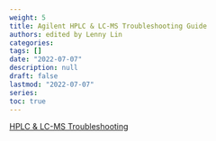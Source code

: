 ```yaml
---
weight: 5
title: Agilent HPLC & LC-MS Troubleshooting Guide
authors: edited by Lenny Lin
categories:
tags: []
date: "2022-07-07"
description: null
draft: false
lastmod: "2022-07-07"
series:
toc: true
---
```






<!--more-->

[HPLC & LC-MS Troubleshooting](https://www.agilent.com/en/products/liquid-chromatography/lctshooting)

